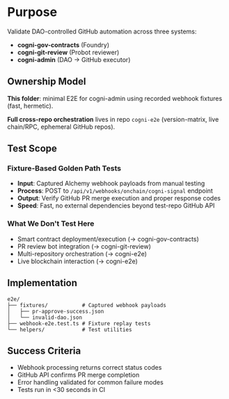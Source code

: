 # Purpose

Validate DAO-controlled GitHub automation across three systems:

- **cogni-gov-contracts** (Foundry)
- **cogni-git-review** (Probot reviewer)  
- **cogni-admin** (DAO → GitHub executor)

## Ownership Model

**This folder**: minimal E2E for cogni-admin using recorded webhook fixtures (fast, hermetic).

**Full cross-repo orchestration** lives in repo `cogni-e2e` (version-matrix, live chain/RPC, ephemeral GitHub repos).

## Test Scope

### Fixture-Based Golden Path Tests
- **Input**: Captured Alchemy webhook payloads from manual testing
- **Process**: POST to `/api/v1/webhooks/onchain/cogni-signal` endpoint
- **Output**: Verify GitHub PR merge execution and proper response codes
- **Speed**: Fast, no external dependencies beyond test-repo GitHub API

### What We Don't Test Here
- Smart contract deployment/execution (→ cogni-gov-contracts)
- PR review bot integration (→ cogni-git-review) 
- Multi-repository orchestration (→ cogni-e2e)
- Live blockchain interaction (→ cogni-e2e)

## Implementation

```
e2e/
├── fixtures/           # Captured webhook payloads
│   ├── pr-approve-success.json
│   └── invalid-dao.json
├── webhook-e2e.test.ts # Fixture replay tests
└── helpers/            # Test utilities
```

## Success Criteria
- Webhook processing returns correct status codes
- GitHub API confirms PR merge completion  
- Error handling validated for common failure modes
- Tests run in <30 seconds in CI